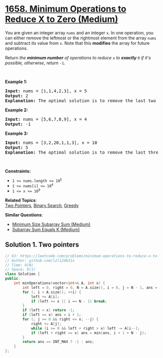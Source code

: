# [1658. Minimum Operations to Reduce X to Zero (Medium)](https://leetcode.com/problems/minimum-operations-to-reduce-x-to-zero/)

<p>You are given an integer array <code>nums</code> and an integer <code>x</code>. In one operation, you can either remove the leftmost or the rightmost element from the array <code>nums</code> and subtract its value from <code>x</code>. Note that this <strong>modifies</strong> the array for future operations.</p>

<p>Return <em>the <strong>minimum number</strong> of operations to reduce </em><code>x</code> <em>to <strong>exactly</strong></em> <code>0</code> <em>if it's possible</em><em>, otherwise, return </em><code>-1</code>.</p>

<p>&nbsp;</p>
<p><strong>Example 1:</strong></p>

<pre><strong>Input:</strong> nums = [1,1,4,2,3], x = 5
<strong>Output:</strong> 2
<strong>Explanation:</strong> The optimal solution is to remove the last two elements to reduce x to zero.
</pre>

<p><strong>Example 2:</strong></p>

<pre><strong>Input:</strong> nums = [5,6,7,8,9], x = 4
<strong>Output:</strong> -1
</pre>

<p><strong>Example 3:</strong></p>

<pre><strong>Input:</strong> nums = [3,2,20,1,1,3], x = 10
<strong>Output:</strong> 5
<strong>Explanation:</strong> The optimal solution is to remove the last three elements and the first two elements (5 operations in total) to reduce x to zero.
</pre>

<p>&nbsp;</p>
<p><strong>Constraints:</strong></p>

<ul>
	<li><code>1 &lt;= nums.length &lt;= 10<sup>5</sup></code></li>
	<li><code>1 &lt;= nums[i] &lt;= 10<sup>4</sup></code></li>
	<li><code>1 &lt;= x &lt;= 10<sup>9</sup></code></li>
</ul>


**Related Topics**:  
[Two Pointers](https://leetcode.com/tag/two-pointers/), [Binary Search](https://leetcode.com/tag/binary-search/), [Greedy](https://leetcode.com/tag/greedy/)

**Similar Questions**:
* [Minimum Size Subarray Sum (Medium)](https://leetcode.com/problems/minimum-size-subarray-sum/)
* [Subarray Sum Equals K (Medium)](https://leetcode.com/problems/subarray-sum-equals-k/)

## Solution 1. Two pointers

```cpp
// OJ: https://leetcode.com/problems/minimum-operations-to-reduce-x-to-zero/
// Author: github.com/lzl124631x
// Time: O(N)
// Space: O(1)
class Solution {
public:
    int minOperations(vector<int>& A, int x) {
        int left = 0, right = 0, N = A.size(), i = 0, j = N - 1, ans = INT_MAX;
        for (; i < A.size(); ++i) {
            left += A[i];
            if (left >= x || i == N - 1) break;
        }
        if (left < x) return -1;
        if (left == x) ans = i + 1;
        for (; j >= 0 && right <= x; --j) {
            right += A[j];
            while (i >= 0 && left + right > x) left -= A[i--];
            if (left + right == x) ans = min(ans, i + 1 + N - j);
        }
        return ans == INT_MAX ? -1 : ans;
    }
};
```